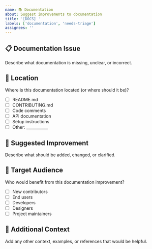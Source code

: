 ```yaml
---
name: 📚 Documentation
about: Suggest improvements to documentation
title: '[DOCS] '
labels: ['documentation', 'needs-triage']
assignees: ''
---
```


## 📋 Documentation Issue

Describe what documentation is missing, unclear, or incorrect.

## 📍 Location

Where is this documentation located (or where should it be)?

- [ ] README.md
- [ ] CONTRIBUTING.md
- [ ] Code comments
- [ ] API documentation
- [ ] Setup instructions
- [ ] Other: ___________

## 🎯 Suggested Improvement

Describe what should be added, changed, or clarified.

## 👥 Target Audience

Who would benefit from this documentation improvement?

- [ ] New contributors
- [ ] End users
- [ ] Developers
- [ ] Designers
- [ ] Project maintainers

## 📝 Additional Context

Add any other context, examples, or references that would be helpful.
